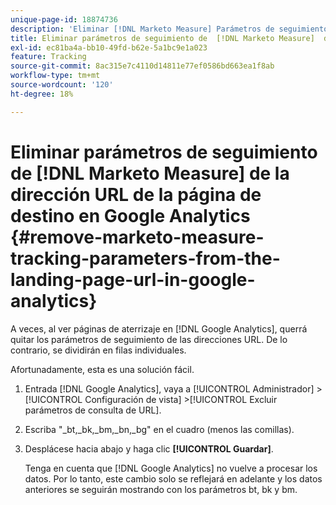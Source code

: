 ```yaml
---
unique-page-id: 18874736
description: 'Eliminar [!DNL Marketo Measure] Parámetros de seguimiento de la URL de la página de aterrizaje en Google Analytics: [!DNL Marketo Measure] - Documentación del producto'
title: Eliminar parámetros de seguimiento de  [!DNL Marketo Measure]  de la dirección URL de la página de destino en Google Analytics
exl-id: ec81ba4a-bb10-49fd-b62e-5a1bc9e1a023
feature: Tracking
source-git-commit: 8ac315e7c4110d14811e77ef0586bd663ea1f8ab
workflow-type: tm+mt
source-wordcount: '120'
ht-degree: 18%

---
```


# Eliminar parámetros de seguimiento de [!DNL Marketo Measure] de la dirección URL de la página de destino en Google Analytics {#remove-marketo-measure-tracking-parameters-from-the-landing-page-url-in-google-analytics}

A veces, al ver páginas de aterrizaje en [!DNL Google Analytics], querrá quitar los parámetros de seguimiento de las direcciones URL. De lo contrario, se dividirán en filas individuales.

Afortunadamente, esta es una solución fácil.

1. Entrada [!DNL Google Analytics], vaya a [!UICONTROL Administrador] >[!UICONTROL Configuración de vista] >[!UICONTROL Excluir parámetros de consulta de URL].
1. Escriba &quot;_bt,_bk,_bm,_bn,_bg&quot; en el cuadro (menos las comillas).
1. Desplácese hacia abajo y haga clic **[!UICONTROL Guardar]**.

   Tenga en cuenta que [!DNL Google Analytics] no vuelve a procesar los datos. Por lo tanto, este cambio solo se reflejará en adelante y los datos anteriores se seguirán mostrando con los parámetros bt, bk y bm.
